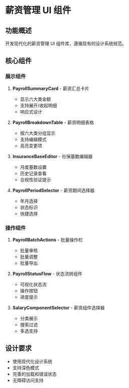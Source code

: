 # 薪资管理 UI 组件

## 功能概述
开发现代化的薪资管理 UI 组件库，遵循现有的设计系统规范。

## 核心组件

### 展示组件
1. **PayrollSummaryCard** - 薪资汇总卡片
   - 显示六大类金额
   - 支持展开/收起明细
   - 响应式设计

2. **PayrollBreakdownTable** - 薪资明细表格
   - 按六大类分组显示
   - 支持编辑模式
   - 高亮变更项

3. **InsuranceBaseEditor** - 社保基数编辑器
   - 月度基数设置
   - 历史记录查看
   - 合规性验证提示

4. **PayrollPeriodSelector** - 薪资期间选择器
   - 年月选择
   - 状态标识
   - 快捷选择

### 操作组件
1. **PayrollBatchActions** - 批量操作栏
   - 批量审核
   - 批量调整
   - 批量导出

2. **PayrollStatusFlow** - 状态流转组件
   - 可视化状态流
   - 操作按钮
   - 进度提示

3. **SalaryComponentSelector** - 薪资组件选择器
   - 分类展示
   - 搜索过滤
   - 多选支持

## 设计要求
- 使用现代化设计系统
- 支持深色模式
- 完善的加载和错误状态
- 无障碍访问支持